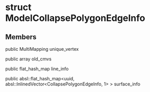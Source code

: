 # struct ModelCollapsePolygonEdgeInfo


## Members

public MultiMapping unique_vertex

public array old_cmvs

public flat_hash_map line_info

public absl::flat_hash_map<uuid, absl::InlinedVector<CollapsePolygonEdgeInfo, 1> > surface_info



